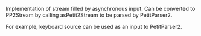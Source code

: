 Implementation of stream filled by asynchronous input. Can be converted to PP2Stream by calling asPetit2Stream to be parsed by PetitParser2.

For example, keyboard source can be used as an input to PetitParser2.
